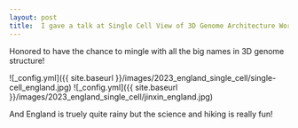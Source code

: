 ```yaml
---
layout: post
title:  I gave a talk at Single Cell View of 3D Genome Architecture Workshop in Sussex 🇬🇧!
---
```


Honored to have the chance to mingle with all the big names in 3D genome structure!

![_config.yml]({{ site.baseurl }}/images/2023_england_single_cell/single-cell_england.jpg)
![_config.yml]({{ site.baseurl }}/images/2023_england_single_cell/jinxin_england.jpg)

And England is truely quite rainy but the science and hiking is really fun! 
